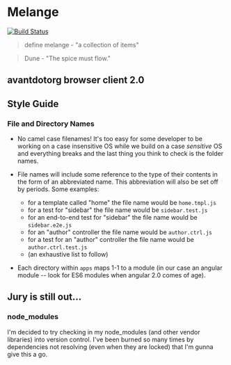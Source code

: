 # Melange

[![Build Status](https://travis-ci.org/avantdotorg/melange.svg?branch=master)](https://travis-ci.org/avantdotorg/melange)

>define melange - "a collection of items"

>Dune - "The spice must flow."

## avantdotorg browser client 2.0

## Style Guide

### File and Directory Names

- No camel case filenames! It's too easy for some developer to be working on a case insensitive OS while we build on a case *sensitive* OS and everything breaks and the last thing you think to check is the folder names.

- File names will include some reference to the type of their contents in the form of an abbreviated name.  This abbreviation will also be set off by periods.  Some examples:
  - for a template called "home" the file name would be `home.tmpl.js`
  - for a test for "sidebar" the file name would be `sidebar.test.js`
  - for an end-to-end test for "sidebar" the file name would be `sidebar.e2e.js`
  - for an "author" controller the file name would be `author.ctrl.js`
  - for a test for an "author" controller the file name would be `author.ctrl.test.js`
  - (an exhaustive list to follow)

- Each directory within `apps` maps 1-1 to a module (in our case an angular module -- look for ES6 modules when angular 2.0 comes of age).


## Jury is still out...

### node_modules

I'm decided to try checking in my node_modules (and other vendor libraries) into version control.  I've been burned so many times by dependencies not resolving (even when they are locked) that I'm gunna give this a go.

